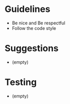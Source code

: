 # Guidelines
- Be nice and Be respectful
- Follow the code style

# Suggestions
- (empty)

# Testing
- (empty)
